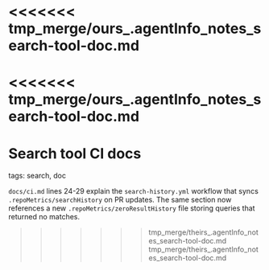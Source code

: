 <<<<<<< tmp_merge/ours_.agentInfo_notes_search-tool-doc.md
=======
<<<<<<< tmp_merge/ours_.agentInfo_notes_search-tool-doc.md
=======
# Search tool CI docs

tags: search, doc

`docs/ci.md` lines 24-29 explain the `search-history.yml` workflow that syncs `.repoMetrics/searchHistory` on PR updates. The same section now references a new `.repoMetrics/zeroResultHistory` file storing queries that returned no matches.
>>>>>>> tmp_merge/theirs_.agentInfo_notes_search-tool-doc.md
>>>>>>> tmp_merge/theirs_.agentInfo_notes_search-tool-doc.md
